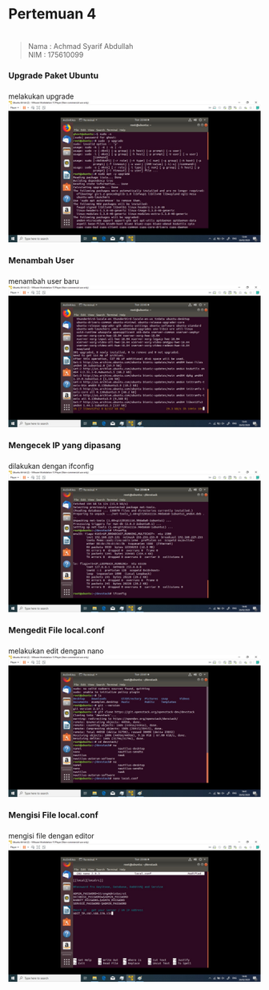 # Pertemuan 4 <h1>
>Nama   : Achmad Syarif Abdullah                
>NIM    : 175610099

### Upgrade Paket Ubuntu <h3>
melakukan upgrade   
    ![GitHub Logo](/minggu-04/Gambar/1.jpg)   
    
### Menambah User <h3>
menambah user baru 
    ![GitHub Logo](/minggu-04/Gambar/2.jpg)  

### Mengecek IP yang dipasang <h3>
dilakukan dengan ifconfig
    ![GitHub Logo](/minggu-04/Gambar/8.jpg)   

### Mengedit File local.conf <h3>
melakukan edit dengan nano
    ![GitHub Logo](/minggu-04/Gambar/7.jpg)  

### Mengisi File local.conf <h3>
mengisi file dengan editor
    ![GitHub Logo](/minggu-04/Gambar/9.jpg)  